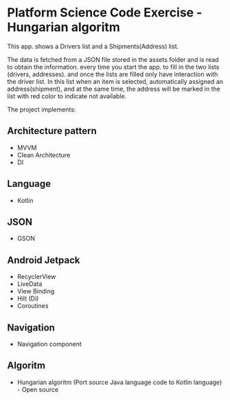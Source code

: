 # Platform Science Code Exercise - Hungarian algoritm

This app. shows a Drivers list and a Shipments(Address) list.

The data is fetched from a JSON file stored in the assets folder and is read to obtain the information. every time you start the app. to fill in the two lists (drivers, addresses).
and once the lists are filled only have interaction with the driver list. In this list when an item is selected, automatically assigned an address(shipment), and at the same time,
the address will be marked in the list with red color to indicate not available.

The project implements:

## Architecture pattern

- MVVM
- Clean Architecture 
- DI

## Language

- Kotlin

## JSON

- GSON

## Android Jetpack

- RecyclerView
- LiveData
- View Binding
- Hilt (Di)
- Coroutines

## Navigation

- Navigation component

## Algoritm

- Hungarian algoritm (Port source Java language code to Kotlin language) - Open source
